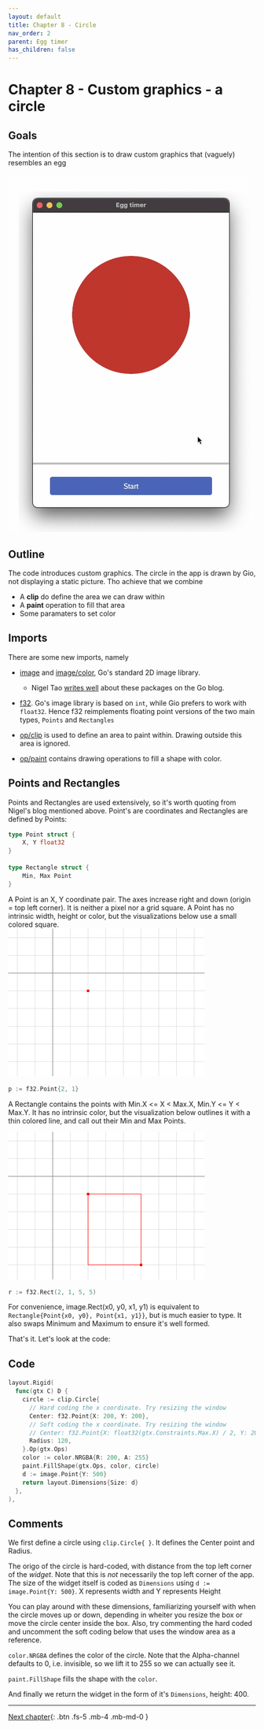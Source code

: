 ```yaml
---
layout: default
title: Chapter 8 - Circle
nav_order: 2
parent: Egg timer
has_children: false
---
```


# Chapter 8 - Custom graphics - a circle

## Goals
The intention of this section is to draw custom graphics that (vaguely) resembles an egg

![Egg as circle](08_egg_as_circle.gif)

## Outline

The code introduces custom graphics. The circle in the app is drawn by Gio, not displaying a static picture. Tho achieve that we combine 
 - A **clip** do define the area we can draw within
 - A **paint** operation to fill that area
 - Some paramaters to set color
 
## Imports

There are some new imports, namely
 - [image](https://pkg.go.dev/image) and [image/color](https://blog.golang.org/image/color), Go's standard 2D image library.
   - Nigel Tao [writes well](https://blog.golang.org/image) about these packages on the Go blog.

 - [f32](https://pkg.go.dev/gioui.org/f32). Go's image library is based on ```int```, while Gio prefers to work with ```float32```. Hence f32 reimplements floating point versions of the two main types, ```Points``` and ```Rectangles```
 
 - [op/clip](https://pkg.go.dev/gioui.org/op/clip) is used to define an area to paint within. Drawing outside this area is ignored.

 - [op/paint](https://pkg.go.dev/gioui.org/op/paint) contains drawing operations to fill a shape with color.

## Points and Rectangles

Points and Rectangles are used extensively, so it's worth quoting from Nigel's blog mentioned above. Point's are coordinates and Rectangles are defined by Points:

```go
type Point struct {
    X, Y float32
}

type Rectangle struct {
    Min, Max Point
}
```

A Point is an X, Y coordinate pair. The axes increase right and down (origin = top left corner). It is neither a pixel nor a grid square. A Point has no intrinsic width, height or color, but the visualizations below use a small colored square.
![Point](08_image_package_point.png)
```go
p := f32.Point{2, 1}
```

A Rectangle contains the points with Min.X <= X < Max.X, Min.Y <= Y < Max.Y. It has no intrinsic color, but the visualization below outlines it with a thin colored line, and call out their Min and Max Points.

![Rectangle](08_image_package_rectangle.png)
```go
r := f32.Rect(2, 1, 5, 5)
```

For convenience, image.Rect(x0, y0, x1, y1) is equivalent to ```Rectangle{Point{x0, y0}, Point{x1, y1}}```, but is much easier to type. It also swaps Minimum and Maximum to ensure it's well formed.
   
That's it. Let's look at the code:

## Code

```go
layout.Rigid(
  func(gtx C) D {
    circle := clip.Circle{
      // Hard coding the x coordinate. Try resizing the window
      Center: f32.Point{X: 200, Y: 200},
      // Soft coding the x coordinate. Try resizing the window
      // Center: f32.Point{X: float32(gtx.Constraints.Max.X) / 2, Y: 200},
      Radius: 120,
    }.Op(gtx.Ops)
    color := color.NRGBA{R: 200, A: 255}
    paint.FillShape(gtx.Ops, color, circle)
    d := image.Point{Y: 500}
    return layout.Dimensions{Size: d}
  },
),
```

## Comments

We first define a circle using ```clip.Circle{ }```. It defines the Center point and Radius. 

The origo of the circle is hard-coded, with distance from the top left corner of the *widget*. Note that this is *not* necessarily the top left corner of the app. The size of the widget itself is coded as
```Dimensions``` using ```d := image.Point{Y: 500}```. X represents width and Y represents Height

You can play around with these dimensions, familiarizing yourself with when the circle moves up or down, depending in wheiter you resize the box or move the circle center inside the box. Also, try commenting the hard coded and uncomment the soft coding below that uses the window area as a reference. 

```color.NRGBA``` defines the color of the circle. Note that the Alpha-channel defaults to 0, i.e. invisible, so we lift it to 255 so we can actually see it.

```paint.FillShape``` fills the shape with the ```color```.

And finally we return the widget in the form of it's ```Dimensions```, height: 400.

---

[Next chapter](09_egg_as_egg.md){: .btn .fs-5 .mb-4 .mb-md-0 }
